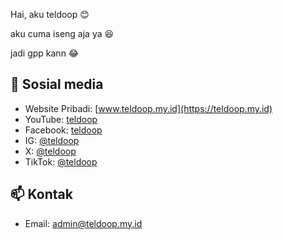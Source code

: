 Hai, aku teldoop 😊

aku cuma iseng aja ya 😆

jadi gpp kann 😂

## 📱 Sosial media
- Website Pribadi: [www.teldoop.my.id](https://teldoop.my.id)
- YouTube: [teldoop](https://www.youtube.com/@teldoop)
- Facebook: [teldoop](https://www.facebook.com/teldoop)
- IG: [@teldoop](https://www.instagram.com/teldoop)
- X: [@teldoop](https://www.x.com/teldoop)
- TikTok: [@teldoop](https://www.tiktok.com/@teldoop)

## 📫 Kontak
- Email: [admin@teldoop.my.id](mailto:admin@teldoop.my.id)

